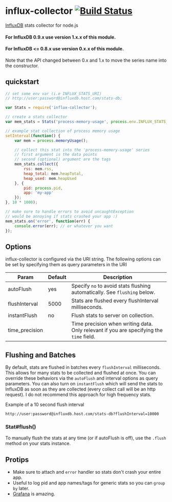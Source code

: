 # influx-collector [![Build Status](https://travis-ci.org/defunctzombie/node-influx-collector.svg?branch=master)](https://travis-ci.org/defunctzombie/node-influx-collector)

[InfluxDB](http://influxdb.com/) stats collector for node.js

#### For InfluxDB 0.9.x use version 1.x.x of this module.

#### For InfluxDB <= 0.8.x use version 0.x.x of this module.

Note that the API changed between 0.x and 1.x to move the series name into the constructor.

## quickstart

```js
// set some env var (i.e INFLUX_STATS_URI)
// http://user:password@influxdb.host.com/stats-db;

var Stats = require('influx-collector');

// create a stats collector
var mem_stats = Stats('process-memory-usage', process.env.INFLUX_STATS_URI);

// example stat collection of process memory usage
setInterval(function() {
    var mem = process.memoryUsage();

    // collect this stat into the 'process-memory-usage' series
    // first argument is the data points
    // second (optional) argument are the tags
    mem_stats.collect({
        rss: mem.rss,
        heap_total: mem.heapTotal,
        heap_used: mem.heapUsed
    }, {
        pid: process.pid,
        app: 'my-app'
    });
}, 10 * 1000);

// make sure to handle errors to avoid uncaughtException
// would be annoying if stats crashed your app :)
mem_stats.on('error', function(err) {
    console.error(err); // or whatever you want
});
```

## Options

influx-collector is configured via the URI string. The following options can be set by specifying them as query parameters in the URI

| Param | Default | Description |
| --- | --- | --- |
| autoFlush | yes | Specify `no` to avoid stats flushing automatically. See `flushing` below. |
| flushInterval | 5000 | Stats are flushed every flushInterval milliseconds. |
| instantFlush | no | Flush stats to server on collection. |
| time_precision |  | Time precision when writing data. Only relevant if you are specifying the `time` field. |

## Flushing and Batches

By default, stats are flushed in batches every `flushInterval` milliseconds. This allows for many stats to be collected and flushed at once. You can override these behaviors via the `autoFlush` and interval options as query parameters. You can also turn on `instantFlush` which will send the stats to InfluxDB as soon as they are collected (every collect call will be an http request). I do not recommend this approach for high frequency stats.

Example of a 10 second flush interval

```
http://user:password@influxdb.host.com/stats-db?flushInterval=10000
```

### Stat#flush()

To manually flush the stats at any time (or if autoFlush is off), use the `.flush` method on your stats instance.

## Protips

* Make sure to attach and `error` handler so stats don't crash your entire app.
* Useful to log pid and app names/tags for generic stats so you can `group by` later.
* [Grafana](http://grafana.org/) is amazing.
